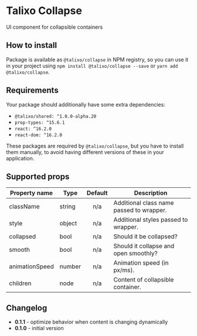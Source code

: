 # Talixo Collapse

UI component for collapsible containers

## How to install

Package is available as `@talixo/collapse` in NPM registry, so you can use it in your project
using `npm install @talixo/collapse --save` or `yarn add @talixo/collapse`.

## Requirements

Your package should additionally have some extra dependencies:

- `@talixo/shared: ^1.0.0-alpha.20`
- `prop-types: ^15.6.1`
- `react: ^16.2.0`
- `react-dom: ^16.2.0`

These packages are required by `@talixo/collapse`, but you have to install them manually,
to avoid having different versions of these in your application.

## Supported props

Property name  | Type      | Default | Description                    
---------------|-----------|:-------:|--------------------------------
className      | string    | n/a     | Additional class name passed to wrapper.
style          | object    | n/a     | Additional styles passed to wrapper.
collapsed      | bool      | n/a     | Should it be collapsed?
smooth         | bool      | n/a     | Should it collapse and open smoothly?
animationSpeed | number    | n/a     | Animation speed (in px/ms).
children       | node      | n/a     | Content of collapsible container.

## Changelog

- **0.1.1** - optimize behavior when content is changing dynamically
- **0.1.0** - initial version
